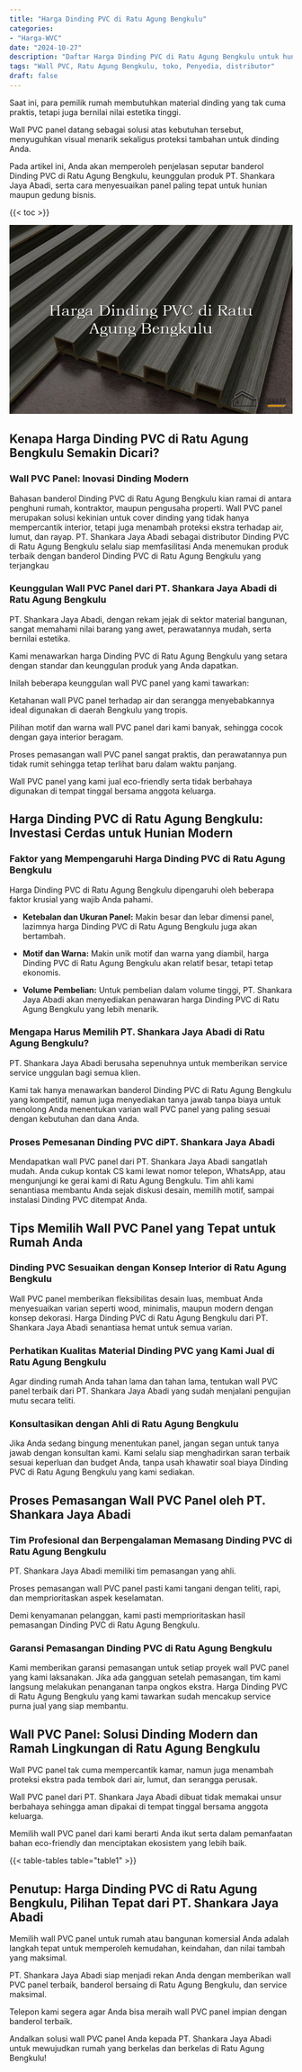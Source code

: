 ```yaml
---
title: "Harga Dinding PVC di Ratu Agung Bengkulu"
categories: 
- "Harga-WVC"
date: "2024-10-27"
description: "Daftar Harga Dinding PVC di Ratu Agung Bengkulu untuk hunian, perkantoran, dan ritel. Panel terbaik, beragam motif, variasi warna elegan, beserta layanan penempatan ditangani oleh teknisi ahli dan jaminan resmi!|Layanan distribusi Dinding PVC di Ratu Agung Bengkulu bagi keperluan tempat tinggal, perkantoran, atau toko, dengan panel berkualitas dan pemasangan oleh teknisi ahli serta jaminan resmi.|Alternatif Dinding PVC di Ratu Agung Bengkulu yang andal bagi tempat tinggal, perkantoran, serta ritel, dengan material terbaik dan instalasi ditangani oleh teknisi berpengalaman dan jaminan resmi.|Distribusi Dinding PVC di Ratu Agung Bengkulu untuk rumah, perkantoran, dan gerai, dengan material unggulan dan instalasi dikerjakan oleh teknisi profesional, lengkap beserta kepastian resmi.}"
tags: "Wall PVC, Ratu Agung Bengkulu, toko, Penyedia, distributor"
draft: false
---
```


Saat ini, para pemilik rumah membutuhkan material dinding yang tak cuma praktis, tetapi juga bernilai nilai estetika tinggi.

Wall PVC panel datang sebagai solusi atas kebutuhan tersebut, menyuguhkan visual menarik sekaligus proteksi tambahan untuk dinding Anda.

Pada artikel ini, Anda akan memperoleh penjelasan seputar banderol Dinding PVC di Ratu Agung Bengkulu, keunggulan produk PT. Shankara Jaya Abadi, serta cara menyesuaikan panel paling tepat untuk hunian maupun gedung bisnis.

{{< toc >}}

![Harga Dinding PVC di Ratu Agung Bengkulu](/images/Harga-WVC/Harga-Dinding-PVC-di-Ratu-Agung-Bengkulu.png)


## Kenapa Harga Dinding PVC di Ratu Agung Bengkulu Semakin Dicari?

### Wall PVC Panel: Inovasi Dinding Modern

Bahasan banderol Dinding PVC di Ratu Agung Bengkulu kian ramai di antara penghuni rumah, kontraktor, maupun pengusaha properti. Wall PVC panel merupakan solusi kekinian untuk cover dinding yang tidak hanya mempercantik interior, tetapi juga menambah proteksi ekstra terhadap air, lumut, dan rayap. PT. Shankara Jaya Abadi sebagai distributor Dinding PVC di Ratu Agung Bengkulu selalu siap memfasilitasi Anda menemukan produk terbaik dengan banderol Dinding PVC di Ratu Agung Bengkulu yang terjangkau

### Keunggulan Wall PVC Panel dari PT. Shankara Jaya Abadi di Ratu Agung Bengkulu

PT. Shankara Jaya Abadi, dengan rekam jejak di sektor material bangunan, sangat memahami nilai barang yang awet, perawatannya mudah, serta bernilai estetika.

Kami menawarkan harga Dinding PVC di Ratu Agung Bengkulu yang setara dengan standar dan keunggulan produk yang Anda dapatkan.

Inilah beberapa keunggulan wall PVC panel yang kami tawarkan:

Ketahanan wall PVC panel terhadap air dan serangga menyebabkannya ideal digunakan di daerah Bengkulu yang tropis.

Pilihan motif dan warna wall PVC panel dari kami banyak, sehingga cocok dengan gaya interior beragam.

Proses pemasangan wall PVC panel sangat praktis, dan perawatannya pun tidak rumit sehingga tetap terlihat baru dalam waktu panjang.

Wall PVC panel yang kami jual eco-friendly serta tidak berbahaya digunakan di tempat tinggal bersama anggota keluarga.

## Harga Dinding PVC di Ratu Agung Bengkulu: Investasi Cerdas untuk Hunian Modern

### Faktor yang Mempengaruhi Harga Dinding PVC di Ratu Agung Bengkulu

Harga Dinding PVC di Ratu Agung Bengkulu dipengaruhi oleh beberapa faktor krusial yang wajib Anda pahami.

- **Ketebalan dan Ukuran Panel:** Makin besar dan lebar dimensi panel, lazimnya harga Dinding PVC di Ratu Agung Bengkulu juga akan bertambah.

- **Motif dan Warna:** Makin unik motif dan warna yang diambil, harga Dinding PVC di Ratu Agung Bengkulu akan relatif besar, tetapi tetap ekonomis.

- **Volume Pembelian:** Untuk pembelian dalam volume tinggi, PT. Shankara Jaya Abadi akan menyediakan penawaran harga Dinding PVC di Ratu Agung Bengkulu yang lebih menarik.

### Mengapa Harus Memilih PT. Shankara Jaya Abadi di Ratu Agung Bengkulu?

PT. Shankara Jaya Abadi berusaha sepenuhnya untuk memberikan service service unggulan bagi semua klien.

Kami tak hanya menawarkan banderol Dinding PVC di Ratu Agung Bengkulu yang kompetitif, namun juga menyediakan tanya jawab tanpa biaya untuk menolong Anda menentukan varian wall PVC panel yang paling sesuai dengan kebutuhan dan dana Anda.

### Proses Pemesanan Dinding PVC diPT. Shankara Jaya Abadi

Mendapatkan wall PVC panel dari PT. Shankara Jaya Abadi sangatlah mudah. Anda cukup kontak CS kami lewat nomor telepon, WhatsApp, atau mengunjungi ke gerai kami di Ratu Agung Bengkulu. Tim ahli kami senantiasa membantu Anda sejak diskusi desain, memilih motif, sampai instalasi Dinding PVC ditempat Anda.

## Tips Memilih Wall PVC Panel yang Tepat untuk Rumah Anda

### Dinding PVC Sesuaikan dengan Konsep Interior di Ratu Agung Bengkulu

Wall PVC panel memberikan fleksibilitas desain luas, membuat Anda menyesuaikan varian seperti wood, minimalis, maupun modern dengan konsep dekorasi. Harga Dinding PVC di Ratu Agung Bengkulu dari PT. Shankara Jaya Abadi senantiasa hemat untuk semua varian.

### Perhatikan Kualitas Material Dinding PVC yang Kami Jual di Ratu Agung Bengkulu

Agar dinding rumah Anda tahan lama dan tahan lama, tentukan wall PVC panel terbaik dari PT. Shankara Jaya Abadi yang sudah menjalani pengujian mutu secara teliti.

### Konsultasikan dengan Ahli di Ratu Agung Bengkulu

Jika Anda sedang bingung menentukan panel, jangan segan untuk tanya jawab dengan konsultan kami. Kami selalu siap menghadirkan saran terbaik sesuai keperluan dan budget Anda, tanpa usah khawatir soal biaya Dinding PVC di Ratu Agung Bengkulu yang kami sediakan.

## Proses Pemasangan Wall PVC Panel oleh PT. Shankara Jaya Abadi

### Tim Profesional dan Berpengalaman Memasang Dinding PVC di Ratu Agung Bengkulu

PT. Shankara Jaya Abadi memiliki tim pemasangan yang ahli.

Proses pemasangan wall PVC panel pasti kami tangani dengan teliti, rapi, dan memprioritaskan aspek keselamatan.

Demi kenyamanan pelanggan, kami pasti memprioritaskan hasil pemasangan Dinding PVC di Ratu Agung Bengkulu.

### Garansi Pemasangan Dinding PVC di Ratu Agung Bengkulu

Kami memberikan garansi pemasangan untuk setiap proyek wall PVC panel yang kami laksanakan. Jika ada gangguan setelah pemasangan, tim kami langsung melakukan penanganan tanpa ongkos ekstra. Harga Dinding PVC di Ratu Agung Bengkulu yang kami tawarkan sudah mencakup service purna jual yang siap membantu.

## Wall PVC Panel: Solusi Dinding Modern dan Ramah Lingkungan di Ratu Agung Bengkulu

Wall PVC panel tak cuma mempercantik kamar, namun juga menambah proteksi ekstra pada tembok dari air, lumut, dan serangga perusak.

Wall PVC panel dari PT. Shankara Jaya Abadi dibuat tidak memakai unsur berbahaya sehingga aman dipakai di tempat tinggal bersama anggota keluarga.

Memilih wall PVC panel dari kami berarti Anda ikut serta dalam pemanfaatan bahan eco-friendly dan menciptakan ekosistem yang lebih baik.

{{< table-tables table="table1" >}}

## Penutup: Harga Dinding PVC di Ratu Agung Bengkulu, Pilihan Tepat dari PT. Shankara Jaya Abadi

Memilih wall PVC panel untuk rumah atau bangunan komersial Anda adalah langkah tepat untuk memperoleh kemudahan, keindahan, dan nilai tambah yang maksimal.

PT. Shankara Jaya Abadi siap menjadi rekan Anda dengan memberikan wall PVC panel terbaik, banderol bersaing di Ratu Agung Bengkulu, dan service maksimal.

Telepon kami segera agar Anda bisa meraih wall PVC panel impian dengan banderol terbaik.

Andalkan solusi wall PVC panel Anda kepada PT. Shankara Jaya Abadi untuk mewujudkan rumah yang berkelas dan berkelas di Ratu Agung Bengkulu!